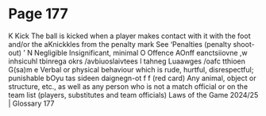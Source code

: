 # Page 177

K
Kick
The ball is kicked when a player makes contact with it with the foot and/or the
aKnickkles from the penalty mark
See ‘Penalties (penalty shoot-out)
’
N
Negligible
Insignificant, minimal
O
Offence
AOnff eanctsiiovne ,w inhsicuhl tbinrega okrs /avbiuoslaivtees l tahneg Luaawges /oafc tthioen G(sa)m e
Verbal or physical behaviour which is rude, hurtful, disrespectful; punishable
bOyu tas sideen daignegn-ot f f (red card)
Any animal, object or structure, etc., as well as any person who is not a match
official or on the team list (players, substitutes and team officials)
Laws of the Game 2024/25 | Glossary 177
